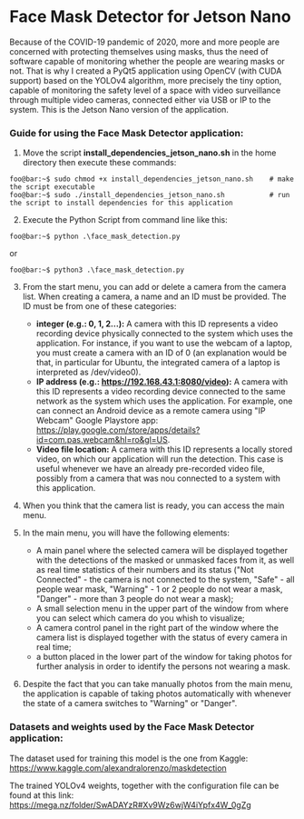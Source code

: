 # Face Mask Detector for Jetson Nano
Because of the COVID-19 pandemic of 2020, more and more people are concerned with protecting themselves using masks, thus the need of software capable of monitoring whether the people are wearing masks or not. That is why I created a PyQt5 application using OpenCV (with CUDA support) based on the YOLOv4 algorithm, more precisely the tiny option, capable of monitoring the safety level of a space with video surveillance through multiple video cameras, connected either via USB or IP to the system. This is the Jetson Nano version of the application.

### Guide for using the Face Mask Detector application:

1. Move the script **install_dependencies_jetson_nano.sh** in the home directory then execute these commands:
```console
foo@bar:~$ sudo chmod +x install_dependencies_jetson_nano.sh    # make the script executable
foo@bar:~$ sudo ./install_dependencies_jetson_nano.sh           # run the script to install dependencies for this application
```

2. Execute the Python Script from command line like this:
```console
foo@bar:~$ python .\face_mask_detection.py
```
or
```console
foo@bar:~$ python3 .\face_mask_detection.py
```

3. From the start menu, you can add or delete a camera from the camera list. When creating a camera, a name and an ID must be provided. The ID must be from one of these categories:
    - **integer (e.g.: 0, 1, 2...):** A camera with this ID represents a video recording device physically connected to the system which uses the application. For instance, if you want to use the webcam of a laptop, you must create a camera with an ID of 0 (an explanation would be that, in particular for Ubuntu, the integrated camera of a laptop is interpreted as /dev/video0).
    - **IP address (e.g.: https://192.168.43.1:8080/video):** A camera with this ID represents a video recording device connected to the same network as the system which uses the application. For example, one can connect an Android device as a remote camera using "IP Webcam" Google Playstore app: https://play.google.com/store/apps/details?id=com.pas.webcam&hl=ro&gl=US.
    - **Video file location:** A camera with this ID represents a locally stored video, on which our application will run the detection. This case is useful whenever we have an already pre-recorded video file, possibly from a camera that was nou connected to a system with this application.
    
4. When you think that the camera list is ready, you can access the main menu.

5. In the main menu, you will have the following elements: 
    - A main panel where the selected camera will be displayed together with the detections of the masked or unmasked faces from it, as well as real time statistics of their numbers and its status ("Not Connected" - the camera is not connected to the system, "Safe" - all people wear mask, "Warning" - 1 or 2 people do not wear a mask, "Danger" - more than 3 people do not wear a mask);
    - A small selection menu in the upper part of the window from where you can select which camera do you whish to visualize;
    - A camera control panel in the right part of the window where the camera list is displayed together with the status of every camera in real time;
    - a button placed in the lower part of the window for taking photos for further analysis in order to identify the persons not wearing a mask.
    
6. Despite the fact that you can take manually photos from the main menu, the application is capable of taking photos automatically with whenever the state of a camera switches to "Warning" or "Danger".

### Datasets and weights used by the Face Mask Detector application:
The dataset used for training this model is the one from Kaggle: https://www.kaggle.com/alexandralorenzo/maskdetection

The trained YOLOv4 weights, together with the configuration file can be found at this link: https://mega.nz/folder/SwADAYzR#Xv9Wz6wjW4iYpfx4W_0gZg
